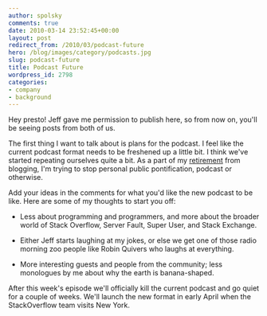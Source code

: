 ```yaml
---
author: spolsky
comments: true
date: 2010-03-14 23:52:45+00:00
layout: post
redirect_from: /2010/03/podcast-future
hero: /blog/images/category/podcasts.jpg
slug: podcast-future
title: Podcast Future
wordpress_id: 2798
categories:
- company
- background
---
```


Hey presto! Jeff gave me permission to publish here, so from now on, you'll be seeing posts from both of us.

The first thing I want to talk about is plans for the podcast. I feel like the current podcast format needs to be freshened up a little bit. I think we've started repeating ourselves quite a bit. As a part of my [retirement](http://www.joelonsoftware.com/items/2010/03/14.html) from blogging, I'm trying to stop personal public pontification, podcast or otherwise.

Add your ideas in the comments for what you'd like the new podcast to be like. Here are some of my thoughts to start you off:



	
  * Less about programming and programmers, and more about the broader world of Stack Overflow, Server Fault, Super User, and Stack Exchange.

	
  * Either Jeff starts laughing at my jokes, or else we get one of those radio morning zoo people like Robin Quivers who laughs at everything.

	
  * More interesting guests and people from the community; less monologues by me about why the earth is banana-shaped.


After this week's episode we'll officially kill the current podcast and go quiet for a couple of weeks. We'll launch the new format in early April when the StackOverflow team visits New York.
